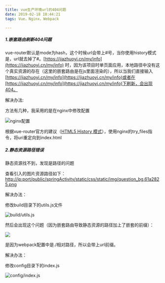 ```yaml
---
title: vue生产环境url的404问题
date: 2019-02-18 18:44:21
tags: Vue，Nginx，Webpack

---
```


##### 1.嵌套路由刷新404问题

vue-router默认是mode为hash，这个时候url会带上#号，当你使用history模式是，url就去掉了#。[https://jiazhuoyi.cn/my/info](https://jiazhuoyi.cn/my/info) 时，因为该项目时单页面应用，本地路径中没有这个真实资源的存在（这里的嵌套路由是在js里面渲染的），所以当我们直接输入[https://jiazhuoyi.cn/my/info](https://jiazhuoyi.cn/my/info)或者在[https://jiazhuoyi.cn/my/info](https://jiazhuoyi.cn/my/info)下刷新，会出现404。

解决办法:



方法有几种，我采用的是在nginx中修改配置

![nginx配置](E:/blog/source/_posts/vue-url/nginx.png)

根据vue-router官方的建议（[HTML5 History 模式](https://router.vuejs.org/zh/guide/essentials/history-mode.html)），使用nginx的try_files指令，将uri重定向到index.html

##### 2.静态资源路径错误

静态资源找不到，发现是路径的问题

查看引入的图片资源路径如下：[http://ip:port/public/springActivity/static/css/static/img/question_bg.61a2825.png](http://ip:port/public/springActivity/static/css/static/img/question_bg.61a2825.png)

解决办法：

修改build目录下的utils.js文件

![build/utils.js](E:/blog/source/_posts/vue-url/config1.png)



然后会出现这个问题（因为嵌套路由导致静态资源的路径加上了嵌套的前缀）：

![](E:/blog/source/_posts/vue-url/%E9%94%99%E8%AF%AF.png)

是因为webpack配置中是./相对路径，所以会带上url前缀。

解决办法：

修改config目录下的index.js

![config/index.js]()